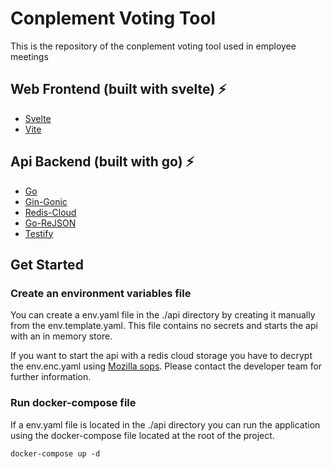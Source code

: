 # Conplement Voting Tool
This is the repository of the conplement voting tool used in employee meetings

## Web Frontend (built with svelte) ⚡️
- [Svelte](https://svelte.dev/)
- [Vite](https://vitejs.dev/)

## Api Backend (built with go) ⚡️
- [Go](https://go.dev/)
- [Gin-Gonic](https://github.com/gin-gonic/gin)
- [Redis-Cloud](https://app.redislabs.com/#/)
- [Go-ReJSON](https://github.com/nitishm/go-rejson)
- [Testify](https://github.com/stretchr/testify)

## Get Started

### Create an environment variables file

You can create a env.yaml file in the ./api directory by creating it manually from the env.template.yaml. This file contains no secrets and starts the api with an in memory store. 

If you want to start the api with a redis cloud storage you have to decrypt the env.enc.yaml using [Mozilla sops](https://github.com/getsops/sops). Please contact the developer team for further information.

### Run docker-compose file

If a env.yaml file is located in the ./api directory you can run the application using the docker-compose file located at the root of the project.

```shell
docker-compose up -d
```